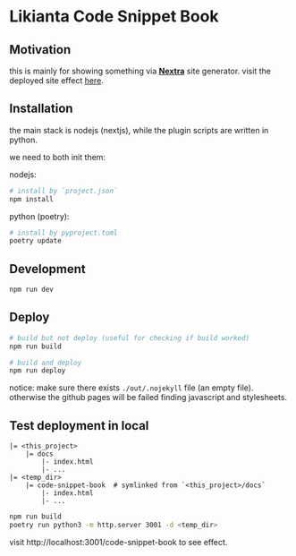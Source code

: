 # Likianta Code Snippet Book

## Motivation

this is mainly for showing something via **[Nextra](https://nextra.site/)** site generator. visit the deployed site effect [here](https://likianta.github.io/code-snippet-book).

## Installation

the main stack is nodejs (nextjs), while the plugin scripts are written in python.

we need to both init them:

nodejs:

```sh
# install by `project.json`
npm install
```

python (poetry):

```sh
# install by pyproject.toml
poetry update
```

## Development

```sh
npm run dev
```

## Deploy

```sh
# build but not deploy (useful for checking if build worked)
npm run build

# build and deploy
npm run deploy
```

notice: make sure there exists `./out/.nojekyll` file (an empty file). otherwise the github pages will be failed finding javascript and stylesheets.

## Test deployment in local

```
|= <this_project>
    |= docs
        |- index.html
        |- ...
|= <temp_dir>
    |= code-snippet-book  # symlinked from `<this_project>/docs`
        |- index.html
        |- ...
```

```sh
npm run build
poetry run python3 -m http.server 3001 -d <temp_dir>
```

visit http://localhost:3001/code-snippet-book to see effect.

